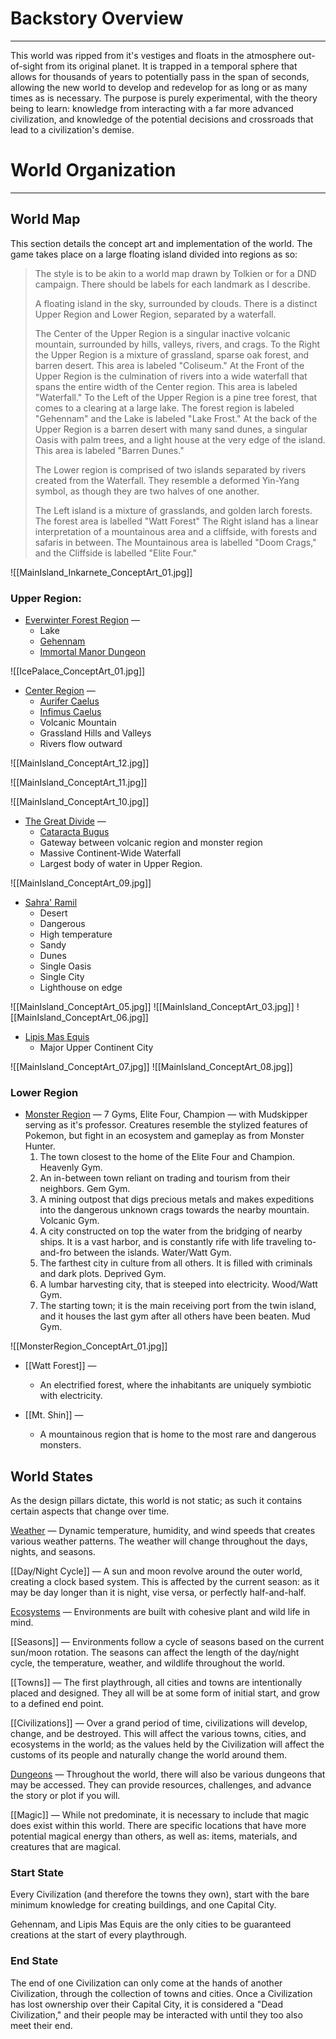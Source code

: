 # Backstory Overview
___
This world was ripped from it's vestiges and floats in the atmosphere out-of-sight from its original planet. It is trapped in a temporal sphere that allows for thousands of years to potentially pass in the span of seconds, allowing the new world to develop and redevelop for as long or as many times as is necessary. The purpose is purely experimental, with the theory being to learn: knowledge from interacting with a far more advanced civilization, and knowledge of the potential decisions and crossroads that lead to a civilization's demise.

# World Organization
___

## World Map
This section details the concept art and implementation of the world. The game takes place on a large floating island divided into regions as so:

> The style is to be akin to a world map drawn by Tolkien or for a DND campaign. There should be labels for each landmark as I describe.
>
> A floating island in the sky, surrounded by clouds. 
> There is a distinct Upper Region and Lower Region, separated by a waterfall. 
>
> The Center of the Upper Region is a singular inactive volcanic mountain, surrounded by hills, valleys, rivers, and crags. 
> To the Right the Upper Region is a mixture of grassland, sparse oak forest, and barren desert. This area is labeled "Coliseum."
> At the Front of the Upper Region is the culmination of rivers into a wide waterfall that spans the entire width of the Center region. This area is labeled "Waterfall."
> To the Left of the Upper Region is a pine tree forest, that comes to a clearing at a large lake.  The forest region is labeled "Gehennam" and the Lake is labeled "Lake Frost."
> At the back of the Upper Region is a barren desert with many sand dunes, a singular Oasis with palm trees, and a light house at the very edge of the island. This area is labeled "Barren Dunes."
>
> The Lower region is comprised of two islands separated by rivers created from the Waterfall. They resemble a deformed Yin-Yang symbol, as though they are two halves of one another. 
>
> The Left island is a mixture of grasslands, and golden larch forests. The forest area is labelled "Watt Forest"
> The Right island has a linear interpretation of a mountainous area and a cliffside, with forests and safaris in between. The Mountainous area is labelled "Doom Crags," and the Cliffside is labelled "Elite Four."

![[MainIsland_Inkarnete_ConceptArt_01.jpg]]

### Upper Region:
- [Everwinter Forest Region](./Everwinter_Forest_Region) —
	- Lake
	- [Gehennam](./Gehennam)
	- [Immortal Manor Dungeon](Immortal_Manor.md)

![[IcePalace_ConceptArt_01.jpg]]

- [Center Region](./Center_Region) —
	- [Aurifer Caelus](./Cities/Aurifer_Caelus.md)
	- [Infimus Caelus](./Cities/Infimus_Caelus)
	- Volcanic Mountain
	- Grassland Hills and Valleys
	- Rivers flow outward

![[MainIsland_ConceptArt_12.jpg]]

![[MainIsland_ConceptArt_11.jpg]]

![[MainIsland_ConceptArt_10.jpg]]

- [The Great Divide](./The_Great_Divide) —
	- [Cataracta Bugus](./Cities/Cataracta_Burgus.md)
	- Gateway between volcanic region and monster region
	- Massive Continent-Wide Waterfall
	- Largest body of water in Upper Region.

![[MainIsland_ConceptArt_09.jpg]]

- [Sahra' Ramil](./Cities/Sahra'_Ramil.md)
	- Desert
	- Dangerous
	- High temperature
	- Sandy
	- Dunes
	- Single Oasis
	- Single City
	- Lighthouse on edge

![[MainIsland_ConceptArt_05.jpg]]
![[MainIsland_ConceptArt_03.jpg]]
![[MainIsland_ConceptArt_06.jpg]]

- [Lipis Mas Equis](./Cities/Lipis_Mas_Equis.md)
	- Major Upper Continent City

![[MainIsland_ConceptArt_07.jpg]]
![[MainIsland_ConceptArt_08.jpg]]

### Lower Region
- [Monster Region](Monster_Region.md) — 7 Gyms, Elite Four, Champion — with Mudskipper serving as it's professor. Creatures resemble the stylized features of Pokemon, but fight in an ecosystem and gameplay as from Monster Hunter.
	1. The town closest to the home of the Elite Four and Champion. Heavenly Gym.
	2. An in-between town reliant on trading and tourism from their neighbors. Gem Gym.
	3. A mining outpost that digs precious metals and makes expeditions into the dangerous unknown crags towards the nearby mountain. Volcanic Gym.
	4. A city constructed on top the water from the bridging of nearby ships. It is a vast harbor, and is constantly rife with life traveling to-and-fro between the islands. Water/Watt Gym.
	5. The farthest city in culture from all others. It is filled with criminals and dark plots. Deprived Gym.
	6. A lumbar harvesting city, that is steeped into electricity. Wood/Watt Gym.
	7. The starting town; it is the main receiving port from the twin island, and it houses the last gym after all others have been beaten. Mud Gym.

![[MonsterRegion_ConceptArt_01.jpg]]

- [[Watt Forest]] —
	- An electrified forest, where the inhabitants are uniquely symbiotic with electricity.

- [[Mt. Shin]] —
	- A mountainous region that is home to the most rare and dangerous monsters.



## World States
As the design pillars dictate, this world is not static; as such it contains certain aspects that change over time. 

[Weather](./Weather) — Dynamic temperature, humidity, and wind speeds that creates various weather patterns. The weather will change throughout the days, nights, and seasons.

[[Day/Night Cycle]] — A sun and moon revolve around the outer world, creating a clock based system. This is affected by the current season: as it may be day longer than it is night, vise versa, or perfectly half-and-half.

[Ecosystems](Ecosystems.md) — Environments are built with cohesive plant and wild life in mind.

[[Seasons]] — Environments follow a cycle of seasons based on the current sun/moon rotation. The seasons can affect the length of the day/night cycle, the temperature, weather, and wildlife throughout the world. 

[[Towns]] — The first playthrough, all cities and towns are intentionally placed and designed. They all will be at some form of initial start, and grow to a defined end point.

[[Civilizations]] — Over a grand period of time, civilizations will develop, change, and be destroyed. This will affect the various towns, cities, and ecosystems in the world; as the values held by the Civilization will affect the customs of its people and naturally change the world around them.

[Dungeons](Dungeons.md) — Throughout the world, there will also be various dungeons that may be accessed. They can provide resources, challenges, and advance the story or plot if you will.

[[Magic]] — While not predominate, it is necessary to include that magic does exist within this world. There are specific locations that have more potential magical energy than others, as well as: items, materials, and creatures that are magical.
### Start State

Every Civilization (and therefore the towns they own), start with the bare minimum knowledge for creating buildings, and one Capital City.

Gehennam, and Lipis Mas Equis are the only cities to be guaranteed creations at the start of every playthrough.

### End State

The end of one Civilization can only come at the hands of another Civilization, through the collection of towns and cities. Once a Civilization has lost ownership over their Capital City, it is considered a "Dead Civilization," and their people may be interacted with until they too also meet their end.
